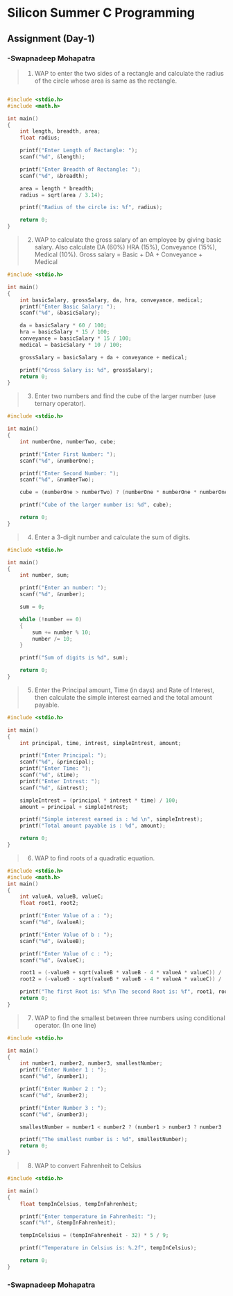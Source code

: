 # Silicon Summer C Programming

## Assignment (Day-1)

### -Swapnadeep Mohapatra

> 1. WAP to enter the two sides of a rectangle and calculate the radius of the circle whose area is same as the rectangle.

```c

#include <stdio.h>
#include <math.h>

int main()
{
    int length, breadth, area;
    float radius;

    printf("Enter Length of Rectangle: ");
    scanf("%d", &length);

    printf("Enter Breadth of Rectangle: ");
    scanf("%d", &breadth);

    area = length * breadth;
    radius = sqrt(area / 3.14);

    printf("Radius of the circle is: %f", radius);

    return 0;
}
```

> 2. WAP to calculate the gross salary of an employee by giving basic salary. Also calculate DA (60%) HRA (15%), Conveyance (15%), Medical (10%). Gross salary = Basic + DA + Conveyance + Medical

```c
#include <stdio.h>

int main()
{
    int basicSalary, grossSalary, da, hra, conveyance, medical;
    printf("Enter Basic Salary: ");
    scanf("%d", &basicSalary);

    da = basicSalary * 60 / 100;
    hra = basicSalary * 15 / 100;
    conveyance = basicSalary * 15 / 100;
    medical = basicSalary * 10 / 100;

    grossSalary = basicSalary + da + conveyance + medical;

    printf("Gross Salary is: %d", grossSalary);
    return 0;
}
```

> 3. Enter two numbers and find the cube of the larger number (use ternary operator).

```c
#include <stdio.h>

int main()
{
    int numberOne, numberTwo, cube;

    printf("Enter First Number: ");
    scanf("%d", &numberOne);

    printf("Enter Second Number: ");
    scanf("%d", &numberTwo);

    cube = (numberOne > numberTwo) ? (numberOne * numberOne * numberOne) : (numberTwo * numberTwo * numberTwo);

    printf("Cube of the larger number is: %d", cube);

    return 0;
}
```

> 4. Enter a 3-digit number and calculate the sum of digits.

```c
#include <stdio.h>

int main()
{
    int number, sum;

    printf("Enter an number: ");
    scanf("%d", &number);

    sum = 0;

    while (!number == 0)
    {
        sum += number % 10;
        number /= 10;
    }

    printf("Sum of digits is %d", sum);

    return 0;
}
```

> 5. Enter the Principal amount, Time (in days) and Rate of Interest, then calculate the simple interest earned and the total amount payable.

```c
#include <stdio.h>

int main()
{
    int principal, time, intrest, simpleIntrest, amount;

    printf("Enter Principal: ");
    scanf("%d", &principal);
    printf("Enter Time: ");
    scanf("%d", &time);
    printf("Enter Intrest: ");
    scanf("%d", &intrest);

    simpleIntrest = (principal * intrest * time) / 100;
    amount = principal + simpleIntrest;

    printf("Simple interest earned is : %d \n", simpleIntrest);
    printf("Total amount payable is : %d", amount);

    return 0;
}
```

> 6. WAP to find roots of a quadratic equation.

```c
#include <stdio.h>
#include <math.h>
int main()
{
    int valueA, valueB, valueC;
    float root1, root2;

    printf("Enter Value of a : ");
    scanf("%d", &valueA);

    printf("Enter Value of b : ");
    scanf("%d", &valueB);

    printf("Enter Value of c : ");
    scanf("%d", &valueC);

    root1 = (-valueB + sqrt(valueB * valueB - 4 * valueA * valueC)) / (2 * valueA);
    root2 = (-valueB - sqrt(valueB * valueB - 4 * valueA * valueC)) / (2 * valueA);

    printf("The first Root is: %f\n The second Root is: %f", root1, root2);
    return 0;
}
```

> 7. WAP to find the smallest between three numbers using conditional operator. (In one line)

```c
#include <stdio.h>

int main()
{
    int number1, number2, number3, smallestNumber;
    printf("Enter Number 1 : ");
    scanf("%d", &number1);

    printf("Enter Number 2 : ");
    scanf("%d", &number2);

    printf("Enter Number 3 : ");
    scanf("%d", &number3);

    smallestNumber = number1 < number2 ? (number1 > number3 ? number3 : number1) : (number2 > number3 ? number3 : number2);

    printf("The smallest number is : %d", smallestNumber);
    return 0;
}
```

> 8. WAP to convert Fahrenheit to Celsius

```c
#include <stdio.h>

int main()
{
    float tempInCelsius, tempInFahrenheit;

    printf("Enter temperature in Fahrenheit: ");
    scanf("%f", &tempInFahrenheit);

    tempInCelsius = (tempInFahrenheit - 32) * 5 / 9;

    printf("Temperature in Celsius is: %.2f", tempInCelsius);

    return 0;
}
```

### -Swapnadeep Mohapatra
